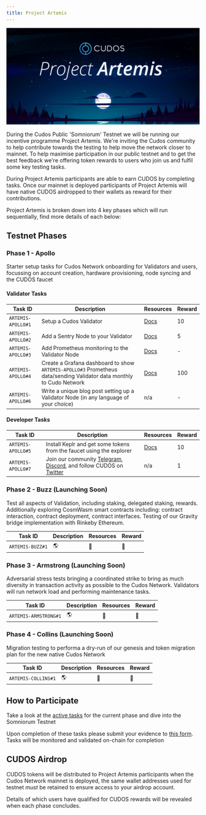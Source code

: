 ```yaml
---
title: Project Artemis
---
```


![Project Artemis](./project-artemis.jpeg)

During the Cudos Public 'Somniorum' Testnet we will be running our incentive programme Project Artemis. We're inviting the Cudos community to help contribute towards the testing to help move the network closer to mainnet. To help maximise participation in our public testnet and to get the best feedback we're offering token rewards to users who join us and fulfil some key testing tasks.

During Project Artemis participants are able to earn CUDOS by completing tasks. Once our mainnet is deployed participants of Project Artemis will have native CUDOS airdropped to their wallets as reward for their contributions.

Project Artemis is broken down into 4 key phases which will run sequentially, find more details of each below:

## Testnet Phases

### Phase 1 - Apollo

Starter setup tasks for Cudos Network onboarding for Validators and users, focussing on account creation, hardware provisioning, node syncing and the CUDOS faucet

#### Validator Tasks

|**Task ID**|**Description**|**Resources**|**Reward**|
| - | - | - | - |
|`ARTEMIS-APOLLO#1`|Setup a Cudos Validator|[Docs](/build/#how-to-run-a-cudos-validator-node)|10|
|`ARTEMIS-APOLLO#2`|Add a Sentry Node to your Validator|[Docs](/build/#run-a-sentry-node)|5|
|`ARTEMIS-APOLLO#3`|Add Prometheus monitoring to the Validator Node|[Docs](https://prometheus.io/docs/prometheus/latest/getting_started/)|-|
|`ARTEMIS-APOLLO#4`|Create a Grafana dashboard to show `ARTEMIS-APOLLO#3` Prometheus data/sending Validator data monthly to Cudo Network|[Docs](https://prometheus.io/docs/visualization/grafana/)|100|
|`ARTEMIS-APOLLO#6`|Write a unique blog post setting up a Validator Node (in any language of your choice)|n/a|-|

#### Developer Tasks

|**Task ID**|**Description**|**Resources**|**Reward**|
| - | - | - | - |
|`ARTEMIS-APOLLO#5`|Install Keplr and get some tokens from the faucet using the explorer|[Docs](/build/account-setup.html)|10|
|`ARTEMIS-APOLLO#7`|Join our community [Telegram](https://t.me/cudostelegram), [Discord](https://discord.com/invite/NUmUXEmvBn), and follow CUDOS on [Twitter](https://twitter.com/CUDOS_)|n/a|1|

### Phase 2 - Buzz (Launching Soon)

Test all aspects of Validation, including staking, delegated staking, rewards. Additionally exploring CosmWasm smart contracts including: contract interaction, contract deployment, contract interfaces. Testing of our Gravity bridge implementation with Rinkeby Ethereum.

|**Task ID**|**Description**|**Resources**|**Reward**|
| - | - | - | - |
|`ARTEMIS-BUZZ#1`| 🌎 | 🚀 | 🌝 |

### Phase 3 - Armstrong (Launching Soon)

Adversarial stress tests bringing a coordinated strike to bring as much diversity in transaction activity as possible to the Cudos Network. Validators will run network load and performing maintenance tasks.

|**Task ID**|**Description**|**Resources**|**Reward**|
| - | - | - | - |
|`ARTEMIS-ARMSTRONG#1`| 🌎 | 🚀 | 🌝 |

### Phase 4 - Collins (Launching Soon)

Migration testing to performa a dry-run of our genesis and token migration plan for the new native Cudos Network

|**Task ID**|**Description**|**Resources**|**Reward**|
| - | - | - | - |
|`ARTEMIS-COLLINS#1`| 🌎 | 🚀 | 🌝 |

## How to Participate

Take a look at the [active tasks](#tasks) for the current phase and dive into the Somniorum Testnet

Upon completion of these tasks please submit your evidence to [this form](https://docs.google.com/forms/d/e/1FAIpQLSdsGDUvtF70O1LLMWsKhNTVmiW_HzodGDFRgW-6YLYloA3hdg/viewform?usp=sf_link). Tasks will be monitored and validated on-chain for completion

## CUDOS Airdrop

CUDOS tokens will be distributed to Project Artemis participants when the Cudos Network mainnet is deployed, the same wallet addresses used for testnet *must* be retained to ensure access to your airdrop account.

Details of which users have qualified for CUDOS rewards will be revealed when each phase concludes.
